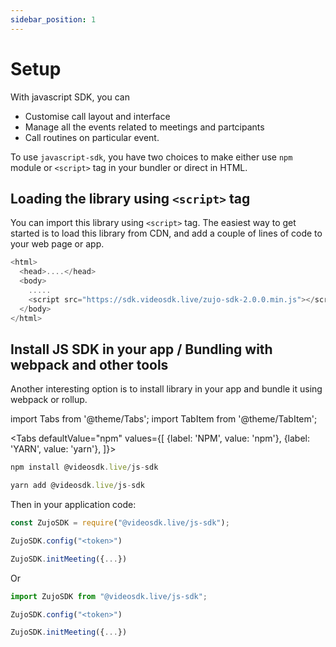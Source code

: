 ```yaml
---
sidebar_position: 1
---
```


# Setup

With javascript SDK, you can

- Customise call layout and interface
- Manage all the events related to meetings and partcipants
- Call routines on particular event.

To use `javascript-sdk`, you have two choices to make either use `npm` module or `<script>` tag in your bundler or direct in HTML.

## Loading the library using `<script>` tag

You can import this library using `<script>` tag. The easiest way to get started is to load this library from CDN, and add a couple of lines of code to your web page or app.

```js {5} title="Load JS SDK in your app"
<html>
  <head>....</head>
  <body>
    .....
    <script src="https://sdk.videosdk.live/zujo-sdk-2.0.0.min.js"></script>
  </body>
</html>
```

## Install JS SDK in your app / Bundling with webpack and other tools

Another interesting option is to install library in your app and bundle it using webpack or rollup.

import Tabs from '@theme/Tabs';
import TabItem from '@theme/TabItem';

<Tabs
defaultValue="npm"
values={[
{label: 'NPM', value: 'npm'},
{label: 'YARN', value: 'yarn'},
]}>
<TabItem value="npm">

```js
npm install @videosdk.live/js-sdk
```

</TabItem>
<TabItem value="yarn">

```js
yarn add @videosdk.live/js-sdk
```

</TabItem>
</Tabs>

Then in your application code:

```js title="Webpack/node-style require"
const ZujoSDK = require("@videosdk.live/js-sdk");

ZujoSDK.config("<token>")

ZujoSDK.initMeeting({...})
```

Or

```js title="ES6 import"
import ZujoSDK from "@videosdk.live/js-sdk";

ZujoSDK.config("<token>")

ZujoSDK.initMeeting({...})
```
